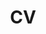 ---
layout: cv
permalink: /cv/
title: CV
nav: true
nav_order: 5
cv_pdf: Ayda_Sultan.pdf
# description: This is a description of the page. You can modify it in '_pages/cv.md'. You can also change or remove the top pdf download button.
# toc:
#   sidebar: left
---